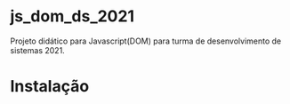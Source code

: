 # js_dom_ds_2021
Projeto didático para Javascript(DOM) para turma de desenvolvimento de sistemas 2021.

# Instalação

